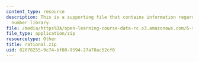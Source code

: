 ```yaml
---
content_type: resource
description: This is a supporting file that contains information regarding rational
  number library.
file: /media/https%3A/open-learning-course-data-rc.s3.amazonaws.com/6-s096-effective-programming-in-c-and-c-january-iap-2014/820782559c74bf80959427a78ac52cf0_rational.zip
file_type: application/zip
resourcetype: Other
title: rational.zip
uid: 82078255-9c74-bf80-9594-27a78ac52cf0
---
```

